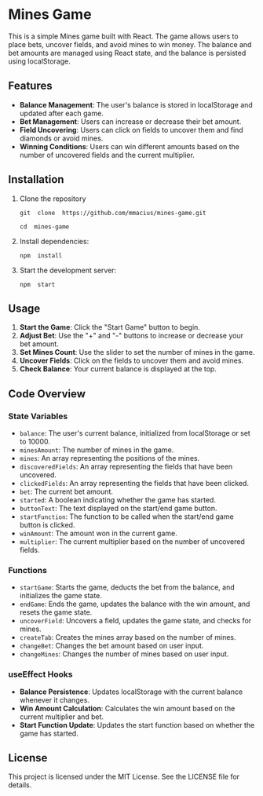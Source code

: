 
# Mines Game

This is a simple Mines game built with React. The game allows users to place bets, uncover fields, and avoid mines to win money. The balance and bet amounts are managed using React state, and the balance is persisted using localStorage.

## Features

-   **Balance Management**: The user's balance is stored in localStorage and updated after each game.
-   **Bet Management**: Users can increase or decrease their bet amount.
-   **Field Uncovering**: Users can click on fields to uncover them and find diamonds or avoid mines.
-   **Winning Conditions**: Users can win different amounts based on the number of uncovered fields and the current multiplier.

## Installation

1.  Clone the repository
    ```
    git  clone  https://github.com/mmacius/mines-game.git
    
    cd  mines-game
    ```
    
2.  Install dependencies:
    ```
    npm  install
    ```
    
3.  Start the development server:
    ```
    npm  start
    ```
    

## Usage

1.  **Start the Game**: Click the "Start Game" button to begin.
2.  **Adjust Bet**: Use the "+" and "-" buttons to increase or decrease your bet amount.
3.  **Set Mines Count**: Use the slider to set the number of mines in the game.
4.  **Uncover Fields**: Click on the fields to uncover them and avoid mines.
5.  **Check Balance**: Your current balance is displayed at the top.

## Code Overview

### State Variables

-   `balance`: The user's current balance, initialized from localStorage or set to 10000.
-   `minesAmount`: The number of mines in the game.
-   `mines`: An array representing the positions of the mines.
-   `discoveredFields`: An array representing the fields that have been uncovered.
-   `clickedFields`: An array representing the fields that have been clicked.
-   `bet`: The current bet amount.
-   `started`: A boolean indicating whether the game has started.
-   `buttonText`: The text displayed on the start/end game button.
-   `startFunction`: The function to be called when the start/end game button is clicked.
-   `winAmount`: The amount won in the current game.
-   `multiplier`: The current multiplier based on the number of uncovered fields.

### Functions

-   `startGame`: Starts the game, deducts the bet from the balance, and initializes the game state.
-   `endGame`: Ends the game, updates the balance with the win amount, and resets the game state.
-   `uncoverField`: Uncovers a field, updates the game state, and checks for mines.
-   `createTab`: Creates the mines array based on the number of mines.
-   `changeBet`: Changes the bet amount based on user input.
-   `changeMines`: Changes the number of mines based on user input.

### useEffect Hooks

-   **Balance Persistence**: Updates localStorage with the current balance whenever it changes.
-   **Win Amount Calculation**: Calculates the win amount based on the current multiplier and bet.
-   **Start Function Update**: Updates the start function based on whether the game has started.

## License

This project is licensed under the MIT License. See the LICENSE file for details.